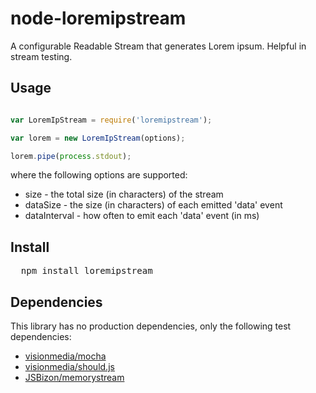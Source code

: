 # node-loremipstream
A configurable Readable Stream that generates Lorem ipsum. Helpful in stream testing.

## Usage

```javascript

var LoremIpStream = require('loremipstream');

var lorem = new LoremIpStream(options);

lorem.pipe(process.stdout);

```

where the following options are supported:

* size - the total size (in characters) of the stream
* dataSize - the size (in characters) of each emitted 'data' event
* dataInterval - how often to emit each 'data' event (in ms)

## Install

<pre>
  npm install loremipstream
</pre>

## Dependencies

This library has no production dependencies, only the following test dependencies:

* [visionmedia/mocha](/visionmedia/mocha)
* [visionmedia/should.js](/visionmedia/should.js)
* [JSBizon/memorystream](/JSBizon/memorystream)
